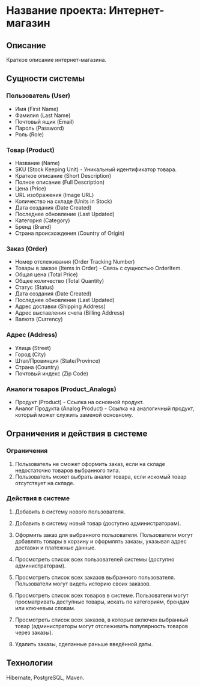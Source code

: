 # Название проекта: Интернет-магазин

## Описание

Краткое описание интернет-магазина.

## Сущности системы

### Пользователь (User)

- Имя (First Name)
- Фамилия (Last Name)
- Почтовый ящик (Email)
- Пароль (Password)
- Роль (Role)

### Товар (Product)

- Название (Name)
- SKU (Stock Keeping Unit) - Уникальный идентификатор товара.
- Краткое описание (Short Description)
- Полное описание (Full Description)
- Цена (Price)
- URL изображения (Image URL)
- Количество на складе (Units in Stock)
- Дата создания (Date Created)
- Последнее обновление (Last Updated)
- Категория (Category)
- Бренд (Brand)
- Страна происхождения (Country of Origin)

### Заказ (Order)

- Номер отслеживания (Order Tracking Number)
- Товары в заказе (Items in Order) - Связь с сущностью OrderItem.
- Общая цена (Total Price)
- Общее количество (Total Quantity)
- Статус (Status)
- Дата создания (Date Created)
- Последнее обновление (Last Updated)
- Адрес доставки (Shipping Address)
- Адрес выставления счета (Billing Address)
- Валюта (Currency)

### Адрес (Address)

- Улица (Street)
- Город (City)
- Штат/Провинция (State/Province)
- Страна (Country)
- Почтовый индекс (Zip Code)

### Аналоги товаров (Product_Analogs)

- Продукт (Product) - Ссылка на основной продукт.
- Аналог Продукта (Analog Product) - Ссылка на аналогичный продукт, который может служить заменой основному.

## Ограничения и действия в системе

### Ограничения
1. Пользователь не сможет оформить заказ, если на складе недостаточно товаров выбранного типа.
2. Пользователь может выбрать аналог товара, если искомый товар отсутствует на складе.

### Действия в системе
1. Добавить в систему нового пользователя. 
2. Добавить в систему новый товар (доступно администраторам). 
3. Оформить заказ для выбранного пользователя. Пользователи могут добавлять товары в корзину и оформлять заказы, указывая адрес 
доставки и платежные данные.

4. Просмотреть список всех пользователей системы (доступно администраторам).
5. Просмотреть список всех заказов выбранного пользователя. Пользователи могут видеть историю своих заказов.
6. Просмотреть список всех товаров в системе. Пользователи могут просматривать доступные товары, искать по категориям, брендам или ключевым словам.
7. Просмотреть список всех заказов, в которые включен выбранный товар (администраторы могут отслеживать популярность товаров через заказы). 
8. Удалить заказы, сделанные раньше введённой даты. 


## Технологии

Hibernate, PostgreSQL, Maven.